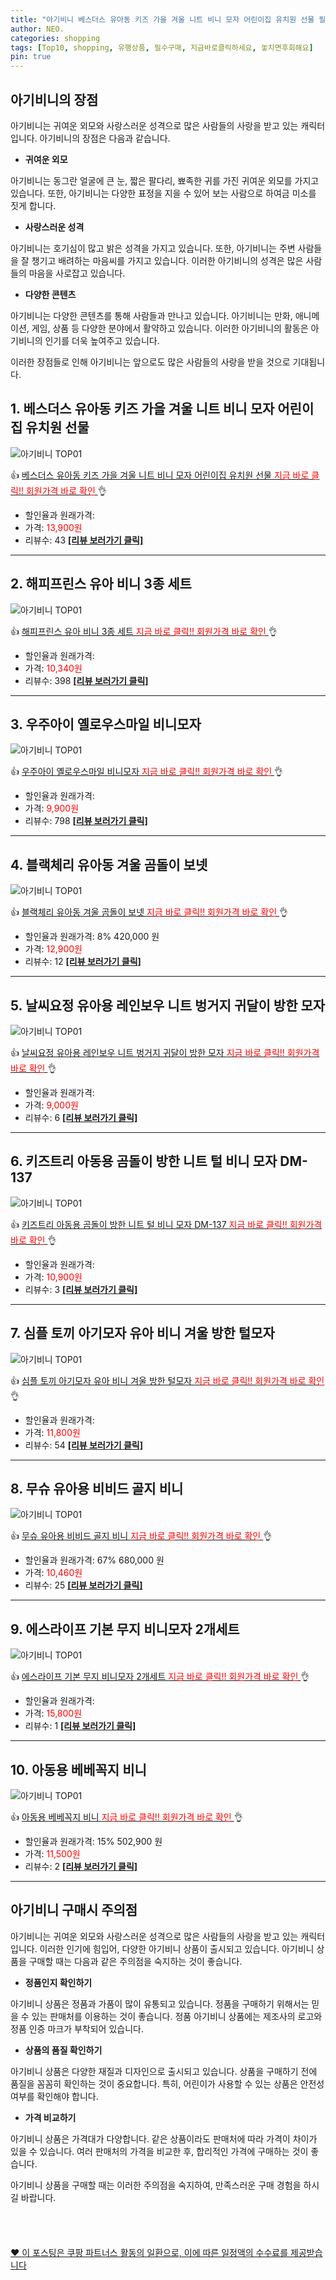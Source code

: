 ```yaml
---
title: "아기비니 베스더스 유아동 키즈 가을 겨울 니트 비니 모자 어린이집 유치원 선물 필수 필요 추천 제품 비교 최저 가격 비교 장점 구매 후기 구매평"
author: NEO.
categories: shopping
tags: [Top10, shopping, 유행상품, 필수구매, 지금바로클릭하세요, 놓치면후회해요]
pin: true
---
```

**<h2>아기비니의 장점</h2>**

아기비니는 귀여운 외모와 사랑스러운 성격으로 많은 사람들의 사랑을 받고 있는 캐릭터입니다. 아기비니의 장점은 다음과 같습니다.

* **귀여운 외모**

아기비니는 동그란 얼굴에 큰 눈, 짧은 팔다리, 뾰족한 귀를 가진 귀여운 외모를 가지고 있습니다. 또한, 아기비니는 다양한 표정을 지을 수 있어 보는 사람으로 하여금 미소를 짓게 합니다.

* **사랑스러운 성격**

아기비니는 호기심이 많고 밝은 성격을 가지고 있습니다. 또한, 아기비니는 주변 사람들을 잘 챙기고 배려하는 마음씨를 가지고 있습니다. 이러한 아기비니의 성격은 많은 사람들의 마음을 사로잡고 있습니다.

* **다양한 콘텐츠**

아기비니는 다양한 콘텐츠를 통해 사람들과 만나고 있습니다. 아기비니는 만화, 애니메이션, 게임, 상품 등 다양한 분야에서 활약하고 있습니다. 이러한 아기비니의 활동은 아기비니의 인기를 더욱 높여주고 있습니다.

이러한 장점들로 인해 아기비니는 앞으로도 많은 사람들의 사랑을 받을 것으로 기대됩니다.

   

## 1. 베스더스 유아동 키즈 가을 겨울 니트 비니 모자 어린이집 유치원 선물

![아기비니 TOP01](https://thumbnail6.coupangcdn.com/thumbnails/remote/490x490ex/image/vendor_inventory/f92b/84ff5a29d56fcb15cd79408f4ecb502689413db416c90e3c032fd0cf1a57.jpg)


👍 [베스더스 유아동 키즈 가을 겨울 니트 비니 모자 어린이집 유치원 선물 <font color=red> 지금 바로 클릭!! 회원가격 바로 확인 </font> ](https://link.coupang.com/re/AFFSDP?lptag=AF3617701&subid=GithubCoopas&pageKey=6783767444&traceid=V0-153&itemId=15962455421&vendorItemId=86951885835) 👌 


- 할인율과 원래가격: 
- 가격: <span style='color:red'>13,900원</span>
- 리뷰수: 43  [**[리뷰 보러가기 클릭]**](https://link.coupang.com/re/AFFSDP?lptag=AF3617701&subid=GithubCoopas&pageKey=6783767444&traceid=V0-153&itemId=15962455421&vendorItemId=86951885835)

---


   

## 2. 해피프린스 유아 비니 3종 세트

![아기비니 TOP01](https://thumbnail6.coupangcdn.com/thumbnails/remote/490x490ex/image/retail/images/2457878151778787-55504655-e900-41b9-bde8-3c86dffe3ca1.jpg)


👍 [해피프린스 유아 비니 3종 세트 <font color=red> 지금 바로 클릭!! 회원가격 바로 확인 </font> ](https://link.coupang.com/re/AFFSDP?lptag=AF3617701&subid=GithubCoopas&pageKey=1629823809&traceid=V0-153&itemId=2780163966&vendorItemId=70769942463) 👌 


- 할인율과 원래가격: 
- 가격: <span style='color:red'>10,340원</span>
- 리뷰수: 398  [**[리뷰 보러가기 클릭]**](https://link.coupang.com/re/AFFSDP?lptag=AF3617701&subid=GithubCoopas&pageKey=1629823809&traceid=V0-153&itemId=2780163966&vendorItemId=70769942463)

---


   

## 3. 우주아이 옐로우스마일 비니모자

![아기비니 TOP01](https://thumbnail6.coupangcdn.com/thumbnails/remote/490x490ex/image/retail/images/2020/09/08/23/4/1f0302a4-0671-4854-a094-231cc085fc41.jpg)


👍 [우주아이 옐로우스마일 비니모자 <font color=red> 지금 바로 클릭!! 회원가격 바로 확인 </font> ](https://link.coupang.com/re/AFFSDP?lptag=AF3617701&subid=GithubCoopas&pageKey=2093749528&traceid=V0-153&itemId=3556626054&vendorItemId=71542499639) 👌 


- 할인율과 원래가격: 
- 가격: <span style='color:red'>9,900원</span>
- 리뷰수: 798  [**[리뷰 보러가기 클릭]**](https://link.coupang.com/re/AFFSDP?lptag=AF3617701&subid=GithubCoopas&pageKey=2093749528&traceid=V0-153&itemId=3556626054&vendorItemId=71542499639)

---


   

## 4. 블랙체리 유아동 겨울 곰돌이 보넷

![아기비니 TOP01](https://thumbnail9.coupangcdn.com/thumbnails/remote/490x490ex/image/vendor_inventory/d661/409b550212cdbd3555163ae120fcdd8f370eecdda2c3a5b23246e92bc621.png)


👍 [블랙체리 유아동 겨울 곰돌이 보넷 <font color=red> 지금 바로 클릭!! 회원가격 바로 확인 </font> ](https://link.coupang.com/re/AFFSDP?lptag=AF3617701&subid=GithubCoopas&pageKey=7672531303&traceid=V0-153&itemId=20471394565&vendorItemId=87161406681) 👌 


- 할인율과 원래가격: 8%  420,000   원
- 가격: <span style='color:red'>12,900원</span>
- 리뷰수: 12  [**[리뷰 보러가기 클릭]**](https://link.coupang.com/re/AFFSDP?lptag=AF3617701&subid=GithubCoopas&pageKey=7672531303&traceid=V0-153&itemId=20471394565&vendorItemId=87161406681)

---


   

## 5. 날씨요정 유아용 레인보우 니트 벙거지 귀달이 방한 모자

![아기비니 TOP01](https://thumbnail7.coupangcdn.com/thumbnails/remote/490x490ex/image/rs_quotation_api/92c6cfjz/c2dd0e3ecd0f437a8ab02d1a71d9b197.jpg)


👍 [날씨요정 유아용 레인보우 니트 벙거지 귀달이 방한 모자 <font color=red> 지금 바로 클릭!! 회원가격 바로 확인 </font> ](https://link.coupang.com/re/AFFSDP?lptag=AF3617701&subid=GithubCoopas&pageKey=7581870650&traceid=V0-153&itemId=20015972208&vendorItemId=87112769147) 👌 


- 할인율과 원래가격: 
- 가격: <span style='color:red'>9,000원</span>
- 리뷰수: 6  [**[리뷰 보러가기 클릭]**](https://link.coupang.com/re/AFFSDP?lptag=AF3617701&subid=GithubCoopas&pageKey=7581870650&traceid=V0-153&itemId=20015972208&vendorItemId=87112769147)

---


   

## 6. 키즈트리 아동용 곰돌이 방한 니트 털 비니 모자 DM-137

![아기비니 TOP01](https://thumbnail6.coupangcdn.com/thumbnails/remote/490x490ex/image/rs_quotation_api/sk2po7qf/3eccefde9d3c45a8b6b903350dd75a5a.jpg)


👍 [키즈트리 아동용 곰돌이 방한 니트 털 비니 모자 DM-137 <font color=red> 지금 바로 클릭!! 회원가격 바로 확인 </font> ](https://link.coupang.com/re/AFFSDP?lptag=AF3617701&subid=GithubCoopas&pageKey=6927829898&traceid=V0-153&itemId=16753315116&vendorItemId=83934888089) 👌 


- 할인율과 원래가격: 
- 가격: <span style='color:red'>10,900원</span>
- 리뷰수: 3  [**[리뷰 보러가기 클릭]**](https://link.coupang.com/re/AFFSDP?lptag=AF3617701&subid=GithubCoopas&pageKey=6927829898&traceid=V0-153&itemId=16753315116&vendorItemId=83934888089)

---


   

## 7. 심플 토끼 아기모자 유아 비니 겨울 방한 털모자

![아기비니 TOP01](https://thumbnail8.coupangcdn.com/thumbnails/remote/490x490ex/image/vendor_inventory/3519/d355bd6449697a83ed4e157ba5fad3fad504af9cc192f9d4012431c6f492.jpg)


👍 [심플 토끼 아기모자 유아 비니 겨울 방한 털모자 <font color=red> 지금 바로 클릭!! 회원가격 바로 확인 </font> ](https://link.coupang.com/re/AFFSDP?lptag=AF3617701&subid=GithubCoopas&pageKey=7729102223&traceid=V0-153&itemId=20764679819&vendorItemId=87834733225) 👌 


- 할인율과 원래가격: 
- 가격: <span style='color:red'>11,800원</span>
- 리뷰수: 54  [**[리뷰 보러가기 클릭]**](https://link.coupang.com/re/AFFSDP?lptag=AF3617701&subid=GithubCoopas&pageKey=7729102223&traceid=V0-153&itemId=20764679819&vendorItemId=87834733225)

---


   

## 8. 무슈 유아용 비비드 골지 비니

![아기비니 TOP01](https://thumbnail10.coupangcdn.com/thumbnails/remote/490x490ex/image/retail/images/2018/10/12/10/0/f02f8fd5-a3b2-4cfc-b9ec-565ef41c6b6f.jpg)


👍 [무슈 유아용 비비드 골지 비니 <font color=red> 지금 바로 클릭!! 회원가격 바로 확인 </font> ](https://link.coupang.com/re/AFFSDP?lptag=AF3617701&subid=GithubCoopas&pageKey=143042358&traceid=V0-153&itemId=420375373&vendorItemId=4033875725) 👌 


- 할인율과 원래가격: 67%  680,000   원
- 가격: <span style='color:red'>10,460원</span>
- 리뷰수: 25  [**[리뷰 보러가기 클릭]**](https://link.coupang.com/re/AFFSDP?lptag=AF3617701&subid=GithubCoopas&pageKey=143042358&traceid=V0-153&itemId=420375373&vendorItemId=4033875725)

---


   

## 9. 에스라이프 기본 무지 비니모자 2개세트

![아기비니 TOP01](https://thumbnail7.coupangcdn.com/thumbnails/remote/490x490ex/image/vendor_inventory/75a9/bc5d42f4e8377b665818b42a01b4f565a0a09287322a1a704efd725037e8.jpg)


👍 [에스라이프 기본 무지 비니모자 2개세트 <font color=red> 지금 바로 클릭!! 회원가격 바로 확인 </font> ](https://link.coupang.com/re/AFFSDP?lptag=AF3617701&subid=GithubCoopas&pageKey=6756521254&traceid=V0-153&itemId=15820362415&vendorItemId=83032252327) 👌 


- 할인율과 원래가격: 
- 가격: <span style='color:red'>15,800원</span>
- 리뷰수: 1  [**[리뷰 보러가기 클릭]**](https://link.coupang.com/re/AFFSDP?lptag=AF3617701&subid=GithubCoopas&pageKey=6756521254&traceid=V0-153&itemId=15820362415&vendorItemId=83032252327)

---


   

## 10. 아동용 베베꼭지 비니

![아기비니 TOP01](https://thumbnail10.coupangcdn.com/thumbnails/remote/490x490ex/image/retail/images/2022/09/28/11/7/0500c53a-5dd0-48fd-84b2-73da79fa535a.jpg)


👍 [아동용 베베꼭지 비니 <font color=red> 지금 바로 클릭!! 회원가격 바로 확인 </font> ](https://link.coupang.com/re/AFFSDP?lptag=AF3617701&subid=GithubCoopas&pageKey=6807142208&traceid=V0-153&itemId=16091937534&vendorItemId=83289610052) 👌 


- 할인율과 원래가격: 15%  502,900   원
- 가격: <span style='color:red'>11,500원</span>
- 리뷰수: 2  [**[리뷰 보러가기 클릭]**](https://link.coupang.com/re/AFFSDP?lptag=AF3617701&subid=GithubCoopas&pageKey=6807142208&traceid=V0-153&itemId=16091937534&vendorItemId=83289610052)

---
**<h2>아기비니 구매시 주의점</h2>**

아기비니는 귀여운 외모와 사랑스러운 성격으로 많은 사람들의 사랑을 받고 있는 캐릭터입니다. 이러한 인기에 힘입어, 다양한 아기비니 상품이 출시되고 있습니다. 아기비니 상품을 구매할 때는 다음과 같은 주의점을 숙지하는 것이 좋습니다.

* **정품인지 확인하기**

아기비니 상품은 정품과 가품이 많이 유통되고 있습니다. 정품을 구매하기 위해서는 믿을 수 있는 판매처를 이용하는 것이 좋습니다. 정품 아기비니 상품에는 제조사의 로고와 정품 인증 마크가 부착되어 있습니다.


* **상품의 품질 확인하기**

아기비니 상품은 다양한 재질과 디자인으로 출시되고 있습니다. 상품을 구매하기 전에 품질을 꼼꼼히 확인하는 것이 중요합니다. 특히, 어린이가 사용할 수 있는 상품은 안전성 여부를 확인해야 합니다.

* **가격 비교하기**

아기비니 상품은 가격대가 다양합니다. 같은 상품이라도 판매처에 따라 가격이 차이가 있을 수 있습니다. 여러 판매처의 가격을 비교한 후, 합리적인 가격에 구매하는 것이 좋습니다.

아기비니 상품을 구매할 때는 이러한 주의점을 숙지하여, 만족스러운 구매 경험을 하시길 바랍니다.<br><br><br><br><br> [ ❤  이 포스팅은 쿠팡 파트너스 활동의 일환으로, 이에 따른 일정액의 수수료를 제공받습니다](https://link.coupang.com/a/bcEFyh)